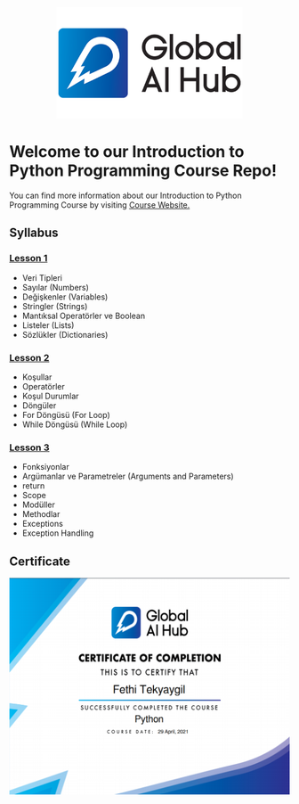 <div align="center">
    <img src="images/logo.png" height=200px>
</div>

# Welcome to our Introduction to Python Programming Course Repo!

You can find more information about our Introduction to Python Programming Course by visiting [Course Website.](https://globalaihub.com/courses/introduction-to-python-turkish/lessons/python-kursuna-hosgeldiniz/)

## Syllabus

### [Lesson 1](https://github.com/gaih/introduction_to_python_v2/blob/master/Introduction%20to%20Python%20-%20Day%201.ipynb)
- Veri Tipleri
- Sayılar (Numbers)
- Değişkenler (Variables)
- Stringler (Strings)
- Mantıksal Operatörler ve Boolean
- Listeler (Lists)
- Sözlükler (Dictionaries)


### [Lesson 2](https://github.com/gaih/introduction_to_python_v2/blob/master/Introduction%20to%20Python%20-%20Day%202.ipynb)
- Koşullar
- Operatörler
- Koşul Durumlar
- Döngüler
- For Döngüsü (For Loop)
- While Döngüsü (While Loop)


### [Lesson 3](https://github.com/gaih/introduction_to_python_v2/blob/master/Introduction%20to%20Python%20-%20Day%203.ipynb)
- Fonksiyonlar
- Argümanlar ve Parametreler (Arguments and Parameters)
- return
- Scope
- Modüller
- Methodlar
- Exceptions
- Exception Handling



## Certificate
![](images/certifi.png)




